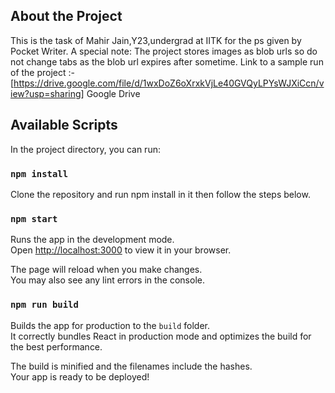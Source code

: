 ## About the Project
This is the task of Mahir Jain,Y23,undergrad at IITK for the ps given by Pocket Writer.
A special note: The project stores images as blob urls so do not change tabs as the blob url expires after sometime.
Link to a sample run of the project :- [https://drive.google.com/file/d/1wxDoZ6oXrxkVjLe40GVQyLPYsWJXiCcn/view?usp=sharing] Google Drive

## Available Scripts
In the project directory, you can run:

### `npm install`

Clone the repository and run npm install in it then follow the steps below.

### `npm start`

Runs the app in the development mode.\
Open [http://localhost:3000](http://localhost:3000) to view it in your browser.

The page will reload when you make changes.\
You may also see any lint errors in the console.

### `npm run build`

Builds the app for production to the `build` folder.\
It correctly bundles React in production mode and optimizes the build for the best performance.

The build is minified and the filenames include the hashes.\
Your app is ready to be deployed!



